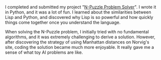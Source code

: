 I completed and submitted my project "[N-Puzzle Problem Solver](http://sarovar.org/docman/view.php/194/130/N-Puzzle_Project_Report.zip)".
I wrote it in Python, and it was a lot of fun. I learned about the similarities
between Lisp and Python, and discovered why Lisp is so powerful and how quickly
things come together once you understand the language.

When solving the N-Puzzle problem, I initially tried with no fundamental
algorithms, and it was extremely challenging to derive a solution. However,
after discovering the strategy of using Manhattan distances on Norvig's site,
coding the solution became much more enjoyable. It really gave me a sense of
what toy AI problems are like.
